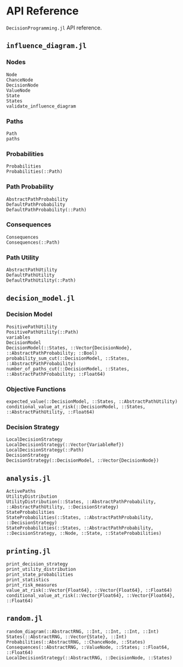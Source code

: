 # API Reference
`DecisionProgramming.jl` API reference.

## `influence_diagram.jl`
### Nodes
```@docs
Node
ChanceNode
DecisionNode
ValueNode
State
States
validate_influence_diagram
```

### Paths
```@docs
Path
paths
```

### Probabilities
```@docs
Probabilities
Probabilities(::Path)
```

### Path Probability
```@docs
AbstractPathProbability
DefaultPathProbability
DefaultPathProbability(::Path)
```

### Consequences
```@docs
Consequences
Consequences(::Path)
```

### Path Utility
```@docs
AbstractPathUtility
DefaultPathUtility
DefaultPathUtility(::Path)
```


## `decision_model.jl`
### Decision Model
```@docs
PositivePathUtility
PositivePathUtility(::Path)
variables
DecisionModel
DecisionModel(::States, ::Vector{DecisionNode}, ::AbstractPathProbability; ::Bool)
probability_sum_cut(::DecisionModel, ::States, ::AbstractPathProbability)
number_of_paths_cut(::DecisionModel, ::States, ::AbstractPathProbability; ::Float64)
```

### Objective Functions
```@docs
expected_value(::DecisionModel, ::States, ::AbstractPathUtility)
conditional_value_at_risk(::DecisionModel, ::States, ::AbstractPathUtility, ::Float64)
```

### Decision Strategy
```@docs
LocalDecisionStrategy
LocalDecisionStrategy(::Vector{VariableRef})
LocalDecisionStrategy(::Path)
DecisionStrategy
DecisionStrategy(::DecisionModel, ::Vector{DecisionNode})
```

## `analysis.jl`
```@docs
ActivePaths
UtilityDistribution
UtilityDistribution(::States, ::AbstractPathProbability, ::AbstractPathUtility, ::DecisionStrategy)
StateProbabilities
StateProbabilities(::States, ::AbstractPathProbability, ::DecisionStrategy)
StateProbabilities(::States, ::AbstractPathProbability, ::DecisionStrategy, ::Node, ::State, ::StateProbabilities)
```

## `printing.jl`
```@docs
print_decision_strategy
print_utility_distribution
print_state_probabilities
print_statistics
print_risk_measures
value_at_risk(::Vector{Float64}, ::Vector{Float64}, ::Float64)
conditional_value_at_risk(::Vector{Float64}, ::Vector{Float64}, ::Float64)
```

## `random.jl`
```@docs
random_diagram(::AbstractRNG, ::Int, ::Int, ::Int, ::Int)
States(::AbstractRNG, ::Vector{State}, ::Int)
Probabilities(::AbstractRNG, ::ChanceNode, ::States)
Consequences(::AbstractRNG, ::ValueNode, ::States; ::Float64, ::Float64)
LocalDecisionStrategy(::AbstractRNG, ::DecisionNode, ::States)
```
